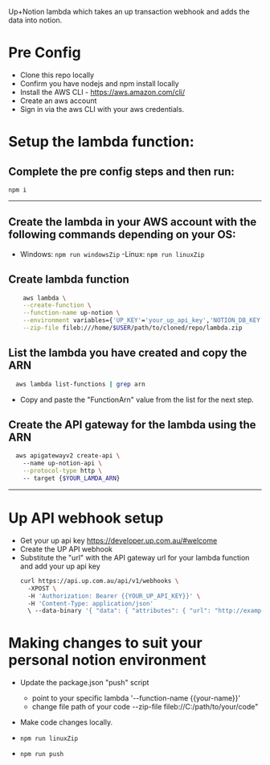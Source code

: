 Up+Notion lambda which takes an up transaction webhook and adds the data into notion.

# Pre Config

- Clone this repo locally
- Confirm you have nodejs and npm install locally
- Install the AWS CLI - https://aws.amazon.com/cli/
- Create an aws account
- Sign in via the aws CLI with your aws credentials.

# Setup the lambda function:

## Complete the pre config steps and then run:
```npm i```

----------------------
## Create the lambda in your AWS account with the following commands depending on your OS:
- Windows: 
  ```npm run windowsZip```
-Linux: 
  ```npm run linuxZip```

## Create lambda function
```zsh 
    aws lambda \
    --create-function \
    --function-name up-notion \
    --environment variables={'UP_KEY'='your_up_api_key','NOTION_DB_KEY'='your_notion_db_page','NOTION_API_KEY'='your_notion_api_key' \
    --zip-file fileb:///home/$USER/path/to/cloned/repo/lambda.zip
```

## List the lambda you have created and copy the ARN

``` bash
  aws lambda list-functions | grep arn
```
- Copy and paste the "FunctionArn" value from the list for the next step.

## Create the API gateway for the lambda using the ARN
```bash
  aws apigatewayv2 create-api \ 
    --name up-notion-api \
    --protocol-type http \ 
    -- target {$YOUR_LAMDA_ARN}
```

-----------------------
# Up API webhook setup

- Get your up api key https://developer.up.com.au/#welcome
- Create the UP API webhook
- Substitute the "url" with the API gateway url for your lambda function and add your up api key
  ```bash
  curl https://api.up.com.au/api/v1/webhooks \ 
    -XPOST \ 
    -H 'Authorization: Bearer {{YOUR_UP_API_KEY}}' \ 
    -H 'Content-Type: application/json' 
    \ --data-binary '{ "data": { "attributes": { "url": "http://example.com/webhook", "description": "Example webhook" } } }
  ```

# Making changes to suit your personal notion environment

- Update the package.json "push" script
  - point to your specific lambda '--function-name {{your-name}}'
  - change file path of your code --zip-file fileb://C:/path/to/your/code"

- Make code changes locally.
- ```npm run linuxZip```
- ```npm run push```
